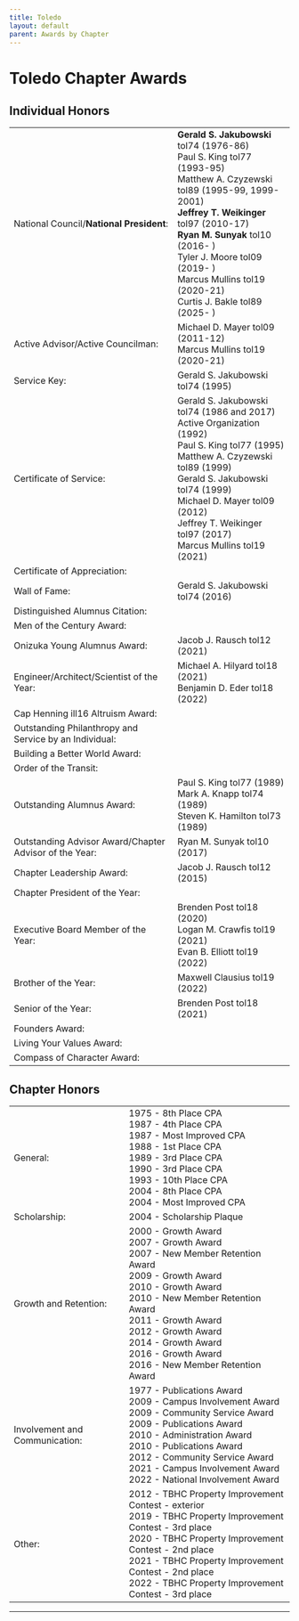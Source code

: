```yaml
---
title: Toledo
layout: default
parent: Awards by Chapter
---
```


<link rel="stylesheet" href="{{ '/assets/css/by_chapter.css' | relative_url }}">

# Toledo Chapter Awards

## Individual Honors

<table>
<tbody>

<tr>
<td>National Council/<b>National President</b>:</td>
<td><b>Gerald S. Jakubowski</b> tol74 (1976-86)
<br>Paul S. King tol77 (1993-95)
<br>Matthew A. Czyzewski tol89 (1995-99, 1999-2001)
<br><b>Jeffrey T. Weikinger</b> tol97 (2010-17)
<br><b>Ryan M. Sunyak</b> tol10 (2016- )
<br>Tyler J. Moore tol09 (2019- )
<br>Marcus Mullins tol19 (2020-21)
<br>Curtis J. Bakle tol89 (2025- )
</td></tr>

<tr>
<td>Active Advisor/Active Councilman:</td>
<td>Michael D. Mayer tol09 (2011-12)
<br>Marcus Mullins tol19 (2020-21)
</td></tr>

<tr>
<td>Service Key:</td>
<td>Gerald S. Jakubowski tol74 (1995)
</td></tr>

<tr>
<td>Certificate of Service:</td>
<td>Gerald S. Jakubowski tol74 (1986 and 2017)
<br>Active Organization (1992)
<br>Paul S. King tol77 (1995)
<br>Matthew A. Czyzewski tol89 (1999)
<br>Gerald S. Jakubowski tol74 (1999)
<br>Michael D. Mayer tol09 (2012)
<br>Jeffrey T. Weikinger tol97 (2017)
<br>Marcus Mullins tol19 (2021)
</td></tr>

<tr>
<td>Certificate of Appreciation:</td>
<td>
</td></tr>

<tr>
<td>Wall of Fame:</td>
<td>Gerald S. Jakubowski tol74 (2016)
</td></tr>

<tr>
<td>Distinguished Alumnus Citation:</td>
<td>
</td></tr>

<tr>
<td>Men of the Century Award:</td>
<td> 
</td></tr>

<tr>
<td>Onizuka Young Alumnus Award:</td>
<td>Jacob J. Rausch tol12 (2021)
</td></tr>

<tr>
<td>Engineer/Architect/Scientist of the Year:</td>
<td>Michael A. Hilyard tol18 (2021)
<br>Benjamin D. Eder tol18 (2022)
</td></tr>

<tr>
<td>Cap Henning ill16 Altruism Award:</td>
<td>
</td></tr>

<tr>
<td>Outstanding Philanthropy and Service by an Individual:</td>
<td>
</td></tr>

<tr>
<td>Building a Better World Award:</td>
<td>
</td></tr>
<tr>

<td>Order of the Transit:</td>
<td>
</td></tr>

<tr>
<td>Outstanding Alumnus Award:</td>
<td>Paul S. King tol77 (1989)
<br>Mark A. Knapp tol74 (1989)
<br>Steven K. Hamilton tol73 (1989)
</td></tr>

<tr>
<td>Outstanding Advisor Award/Chapter Advisor of the Year:</td>
<td>Ryan M. Sunyak tol10 (2017)
</td></tr>

<tr>
<td>Chapter Leadership Award:</td>
<td>Jacob J. Rausch tol12 (2015)
</td></tr>

<tr>
<td>Chapter President of the Year:</td>
<td>
</td></tr>

<tr>
<td>Executive Board Member of the Year:</td>
<td>Brenden Post tol18 (2020)
<br>Logan M. Crawfis tol19 (2021)
<br>Evan B. Elliott tol19 (2022)
</td></tr>

<tr>
<td>Brother of the Year:</td>
<td>Maxwell Clausius tol19 (2022)
</td></tr>

<tr>
<td>Senior of the Year:</td>
<td>Brenden Post tol18 (2021)
</td></tr>

<tr>
<td>Founders Award:</td>
<td>
</td></tr>

<tr>
<td>Living Your Values Award:</td>
<td>
</td></tr>

<tr>
<td>Compass of Character Award:</td>
<td>
</td></tr>

</tbody>
</table>

## Chapter Honors

<table>
<tbody>

<tr>
<td>General:</td>
<td>1975 - 8th Place CPA
<br>1987 - 4th Place CPA
<br>1987 - Most Improved CPA
<br>1988 - 1st Place CPA
<br>1989 - 3rd Place CPA
<br>1990 - 3rd Place CPA
<br>1993 - 10th Place CPA
<br>2004 - 8th Place CPA
<br>2004 - Most Improved CPA
</td></tr>

<tr>
<td>Scholarship:</td>
<td>2004 - Scholarship Plaque
</td></tr>

<tr>
<td>Growth and Retention:</td>
<td>2000 - Growth Award
<br>2007 - Growth Award
<br>2007 - New Member Retention Award
<br>2009 - Growth Award
<br>2010 - Growth Award
<br>2010 - New Member Retention Award
<br>2011 - Growth Award
<br>2012 - Growth Award
<br>2014 - Growth Award
<br>2016 - Growth Award
<br>2016 - New Member Retention Award
</td></tr>

<tr>
<td>Involvement and Communication:</td>
<td>1977 - Publications Award
<br>2009 - Campus Involvement Award
<br>2009 - Community Service Award
<br>2009 - Publications Award
<br>2010 - Administration Award
<br>2010 - Publications Award
<br>2012 - Community Service Award
<br>2021 - Campus Involvement Award
<br>2022 - National Involvement Award
</td></tr>

<tr>
<td>Other:</td>
<td>2012 - TBHC Property Improvement Contest - exterior
<br>2019 - TBHC Property Improvement Contest - 3rd place
<br>2020 - TBHC Property Improvement Contest - 2nd place
<br>2021 - TBHC Property Improvement Contest - 2nd place
<br>2022 - TBHC Property Improvement Contest - 3rd place

</td></tr>

</tbody>
</table>

---
